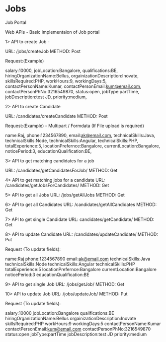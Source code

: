 # Jobs
Job Portal

Web APIs - Basic implementaion of Job portal

1> API to create Job - 

URL: /jobs/createJob
METHOD: Post

Request:(Example)

salary:10000,
jobLocation:Bangalore,
qualifications:BE,
hiringOrganizationName:Bellus,
orgainizationDescription:Inovate,
skillsRequired:PHP,
workHours:9,
workingDays:5,
contactPersonName:Kumar,
contactPersonEmail:kum@email.com,
contactPersonPhNo:3216549870,
status:open,
jobType:partTime,
jobDescription:test JD,
priority:medium,

2> API to create Candidate 

URL: /candidates/createCandidate
METHOD: Post

Request:(Example) - Multipart / Formdata (If File upload is required)

name:Raj,
phone:1234567890,
email:ak@email.com,
technicalSkills:Java,
technicalSkills:Node,
technicalSkills:Angular,
technicalSkills:PHP,
totalExperience:5,
locationPrefernce:Bangalore,
currentLocation:Bangalore,
noticePeriod:3,
educationQualification:BE,

3> API to get matching candidates for a job

URL: /candidates/getCandidatesForJob/<jobId>
METHOD: Get

4> API to get matching jobs for a candidate
URL: /candidates/getJobsForCandidates/<candidateId>
METHOD: Get

5> API to get all Jobs 
URL: /jobs/getAllJobs
METHOD: Get

6> API to get all Candidates
URL: /candidates/getAllCandidates
METHOD: Get

7> API to get single Candidate 
URL: candidates/getCandidate/<candidateId>
METHOD: Get

8> API to update Candidate
URL: /candidates/updateCandidate/<candidateId>
METHOD: Put

Request (To update fields):

name:Raj
phone:1234567890
email:ak@email.com
technicalSkills:Java
technicalSkills:Node
technicalSkills:Angular
technicalSkills:PHP
totalExperience:5
locationPrefernce:Bangalore
currentLocation:Bangalore
noticePeriod:3
educationQualification:BE

9> API to get single Job 
URL: /jobs/getJob/<jobId>
METHOD: Get

10> API to update Job 
URL: /jobs/updateJob/<jobId>
METHOD: Put

Request (To update fields):

salary:10000
jobLocation:Bangalore
qualifications:BE
hiringOrganizationName:Bellus
orgainizationDescription:Inovate
skillsRequired:PHP
workHours:9
workingDays:5
contactPersonName:Kumar
contactPersonEmail:kum@email.com
contactPersonPhNo:3216549870
status:open
jobType:partTime
jobDescription:test JD
priority:medium


